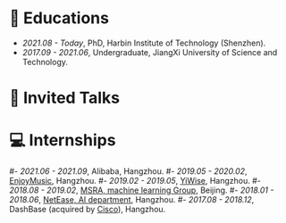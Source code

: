
# 📖 Educations
- *2021.08 - Today*, PhD, Harbin Institute of Technology (Shenzhen).
- *2017.09 - 2021.06*, Undergraduate, JiangXi University of Science and Technology.


# 💬 Invited Talks
<!-- *2022.02*, Hosted MLNLP seminar \| [\[Video\]](https://www.bilibili.com/video/BV1wF411x7qh)-->
<!-- *2021.06*, Audio & Speech Synthesis, Huawei internal talk-->
<!-- *2021.03*, Non-autoregressive Speech Synthesis, PaperWeekly & biendata \| [\[video\]](https://www.bilibili.com/video/BV1uf4y1t7Hr/)-->
<!-- *2020.12*, Non-autoregressive Speech Synthesis, Huawei Noah's Ark Lab internal talk-->

# 💻 Internships
#- *2021.06 - 2021.09*, Alibaba, Hangzhou.
#- *2019.05 - 2020.02*, [EnjoyMusic](https://enjoymusic.ai/), Hangzhou.
#- *2019.02 - 2019.05*, [YiWise](https://www.yiwise.com/), Hangzhou.
#- *2018.08 - 2019.02*, [MSRA, machine learning Group](https://www.microsoft.com/en-us/research/group/machine-learning-research-group/), Beijing.
#- *2018.01 - 2018.06*, [NetEase, AI department](https://hr.163.com/zc/12-ai/index.html), Hangzhou.
#- *2017.08 - 2018.12*, DashBase (acquired by [Cisco](https://blogs.cisco.com/news/349511)), Hangzhou.
